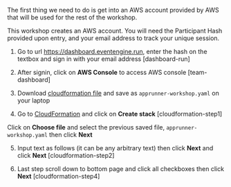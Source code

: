 The first thing we need to do is get into an AWS account provided by AWS that will be used for the rest of the workshop.

This workshop creates an AWS account. You will need the Participant Hash provided upon entry, and your email address to track your unique session.
1. Go to url https://dashboard.eventengine.run, enter the hash on the textbox and sign in with your email address
[dashboard-run]

2. After signin, click on **AWS Console** to access AWS console
[team-dashboard]

3. Download [cloudformation file](https://raw.githubusercontent.com/duoh/docker-comprehensive-lab-guide/main/apprunner-workshop.yml?token=GHSAT0AAAAAAB4ZCU2VQEM6HNJB2LKZNFUCZBCZ7XQ) and save as `apprunner-workshop.yaml` on your laptop

4. Go to [CloudFormation](https://ap-southeast-1.console.aws.amazon.com/cloudformation/home) and click on **Create stack**
[cloudformation-step1]

Click on **Choose file** and select the previous saved file, `apprunner-workshop.yaml` then click **Next**

5. Input text as follows (it can be any arbitrary text) then click **Next** and click **Next**
[cloudformation-step2]

6. Last step scroll down to bottom page and click all checkboxes then click **Next**
[cloudformation-step4]
